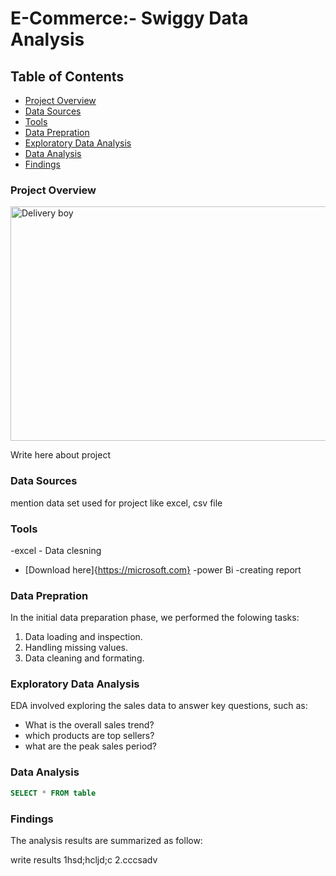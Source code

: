 # E-Commerce:- Swiggy Data Analysis

## Table of Contents
- [Project Overview](#project-overview)
- [Data Sources](#data-sources)
- [Tools](#tools)
- [Data Prepration](#Data-Prepration)
- [Exploratory Data Analysis](#Exploratory-Data-Analysis)
- [Data Analysis](#Data-Analysis)
- [Findings](#Findings)


### Project Overview

<img width="666" height="375" alt="Delivery boy" src="https://github.com/user-attachments/assets/8d83c773-62bd-4630-80c9-c61c74654bfa" />

Write here about project



### Data Sources

mention data set used for project like excel, csv file 

### Tools 
-excel - Data clesning 
 - [Download here]{https://microsoft.com}
-power Bi -creating report

### Data Prepration

In the initial data preparation phase, we performed the folowing tasks:
1. Data loading and inspection.
2. Handling missing values.
3. Data cleaning and formating.

### Exploratory Data Analysis 

EDA involved exploring the sales data to answer key questions, such as:

- What is the overall sales trend?
- which products are top sellers?
- what are the peak sales period?

### Data Analysis

``` sql 
SELECT * FROM table
```

###  Findings
The analysis results are summarized as follow:

write results
1hsd;hcljd;c
2.cccsadv

